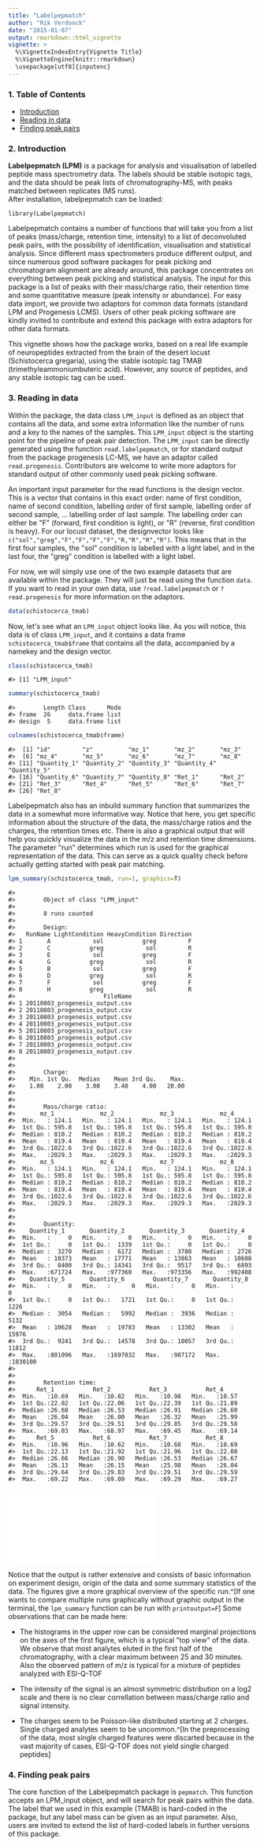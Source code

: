 ```yaml
---
title: "Labelpepmatch"
author: "Rik Verdonck"
date: "2015-01-07"
output: rmarkdown::html_vignette
vignette: >
  %\VignetteIndexEntry{Vignette Title}
  %\VignetteEngine{knitr::rmarkdown}
  \usepackage[utf8]{inputenc}
---
```




### 1. Table of Contents
  * [Introduction](#chapter-2)
  * [Reading in data](#chapter-3)
  * [Finding peak pairs](#chapter-4)
  
   


### 2. Introduction<a id="chapter-2"></a>
**Labelpepmatch (LPM)** is a package for analysis and visualisation of labelled peptide mass spectrometry data. The labels should be stable isotopic tags, and the data should be peak lists of chromatography-MS, with peaks matched between replicates (MS runs).  
After installation, labelpepmatch can be loaded:

```
library(Labelpepmatch)
```

Labelpepmatch contains a number of functions that will take you from a list of peaks (mass/charge, retention time, intensity) to a list of deconvoluted peak pairs, with the possibility of identification, visualisation and statistical analysis. Since different mass spectrometers produce different output, and since numerous good software packages for peak picking and chromatogram alignment are already around, this package concentrates on everything between peak picking and statistical analysis. 
The input for this package is a list of peaks with their mass/charge ratio, their retention time and some quantitative measure (peak intensity or abundance). For easy data import, we provide two adaptors for common data formats (standard LPM and Progenesis LCMS). Users of other peak picking software are kindly invited to contribute and extend this package with extra adaptors for other data formats. 

This vignette shows how the package works, based on a real life example of neuropeptides extracted from the brain of the desert locust (Schistocerca gregaria), 
using the stable isotopic tag TMAB (trimethyleammoniumbuteric acid). However, any source of peptides, and any stable isotopic tag can be used. 


### 3. Reading in data<a id="chapter-3"></a>

Within the package, the data class `LPM_input` is defined as an object that contains all the data, and some extra information like the number of runs and a key to the names of the samples. This `LPM_input` object is the starting point for the pipeline of peak pair detection.
The `LPM_input` can be directly generated using the function `read.labelpepmatch`, or for standard output from the package progenesis LC-MS, we have an adaptor called `read.progenesis`. 
Contributors are welcome to write more adaptors for standard output of other commonly used peak picking software. 

An important input parameter for the read functions is the design vector. This is a vector that contains in this exact order: name of first condition, name of second condition, labelling order of first sample, labelling order of second sample, ... labelling order of last sample. The labelling order can either be "F" (forward, first condition is light), or "R" (reverse, first condition is heavy). 
For our locust dataset, the designvector looks like  `c("sol","greg","F","F","F","F","R,"R","R","R")`. 
This means that in the first four samples, the "sol" condition is labelled with a light label, and in the last four, the "greg" condition is labelled with a light label. 

For now, we will simply use one of the two example datasets that are available within the package. They will just be read using the function `data`. If you want to read in your own data, use `?read.labelpepmatch` or `?read.progenesis` for more information on the adaptors. 




```r
data(schistocerca_tmab)
```

Now, let's see what an `LPM_input` object looks like. As you will notice, this data is of class `LPM_input`, and it contains a data frame `schistocerca_tmab$frame` that contains all the data, accompanied by a namekey and the design vector. 


```r
class(schistocerca_tmab)
```

```
#> [1] "LPM_input"
```

```r
summary(schistocerca_tmab)
```

```
#>        Length Class      Mode
#> frame  26     data.frame list
#> design  5     data.frame list
```

```r
colnames(schistocerca_tmab$frame)
```

```
#>  [1] "id"         "z"          "mz_1"       "mz_2"       "mz_3"      
#>  [6] "mz_4"       "mz_5"       "mz_6"       "mz_7"       "mz_8"      
#> [11] "Quantity_1" "Quantity_2" "Quantity_3" "Quantity_4" "Quantity_5"
#> [16] "Quantity_6" "Quantity_7" "Quantity_8" "Ret_1"      "Ret_2"     
#> [21] "Ret_3"      "Ret_4"      "Ret_5"      "Ret_6"      "Ret_7"     
#> [26] "Ret_8"
```



Labelpepmatch also has an inbuild summary function that summarizes the data in a somewhat more informative way. Notice that here, you get specific information about the structure of the data, the mass/charge ratios and the charges, the retention times etc. There is also a graphical output that will help you quickly visualize the data in the m/z and retention time dimensions. The parameter "run" determines which run is used for the graphical representation of the data. This can serve as a quick quality check before actually getting started with peak pair matching. 


```r
lpm_summary(schistocerca_tmab, run=1, graphics=T)
```

```
#> 
#>        Object of class "LPM_input"
#> 
#>        8 runs counted
#> 
#>        Design:
#>   RunName LightCondition HeavyCondition Direction
#> 1       A            sol           greg         F
#> 2       C           greg            sol         R
#> 3       E            sol           greg         F
#> 4       G           greg            sol         R
#> 5       B            sol           greg         F
#> 6       D           greg            sol         R
#> 7       F            sol           greg         F
#> 8       H           greg            sol         R
#>                         FileName
#> 1 20110803_progenesis_output.csv
#> 2 20110803_progenesis_output.csv
#> 3 20110803_progenesis_output.csv
#> 4 20110803_progenesis_output.csv
#> 5 20110803_progenesis_output.csv
#> 6 20110803_progenesis_output.csv
#> 7 20110803_progenesis_output.csv
#> 8 20110803_progenesis_output.csv
#> 
#> 
#>        Charge:
#>    Min. 1st Qu.  Median    Mean 3rd Qu.    Max. 
#>    1.00    2.00    3.00    3.48    4.00   20.00 
#> 
#> 
#>        Mass/charge ratio:
#>       mz_1             mz_2             mz_3             mz_4       
#>  Min.   : 124.1   Min.   : 124.1   Min.   : 124.1   Min.   : 124.1  
#>  1st Qu.: 595.8   1st Qu.: 595.8   1st Qu.: 595.8   1st Qu.: 595.8  
#>  Median : 810.2   Median : 810.2   Median : 810.2   Median : 810.2  
#>  Mean   : 819.4   Mean   : 819.4   Mean   : 819.4   Mean   : 819.4  
#>  3rd Qu.:1022.6   3rd Qu.:1022.6   3rd Qu.:1022.6   3rd Qu.:1022.6  
#>  Max.   :2029.3   Max.   :2029.3   Max.   :2029.3   Max.   :2029.3  
#>       mz_5             mz_6             mz_7             mz_8       
#>  Min.   : 124.1   Min.   : 124.1   Min.   : 124.1   Min.   : 124.1  
#>  1st Qu.: 595.8   1st Qu.: 595.8   1st Qu.: 595.8   1st Qu.: 595.8  
#>  Median : 810.2   Median : 810.2   Median : 810.2   Median : 810.2  
#>  Mean   : 819.4   Mean   : 819.4   Mean   : 819.4   Mean   : 819.4  
#>  3rd Qu.:1022.6   3rd Qu.:1022.6   3rd Qu.:1022.6   3rd Qu.:1022.6  
#>  Max.   :2029.3   Max.   :2029.3   Max.   :2029.3   Max.   :2029.3  
#> 
#> 
#>        Quantity:
#>    Quantity_1       Quantity_2       Quantity_3       Quantity_4    
#>  Min.   :     0   Min.   :     0   Min.   :     0   Min.   :     0  
#>  1st Qu.:     0   1st Qu.:  1339   1st Qu.:     0   1st Qu.:     0  
#>  Median :  3270   Median :  6172   Median :  3780   Median :  2726  
#>  Mean   : 10373   Mean   : 17771   Mean   : 13863   Mean   : 10608  
#>  3rd Qu.:  8400   3rd Qu.: 14341   3rd Qu.:  9517   3rd Qu.:  6893  
#>  Max.   :671724   Max.   :977360   Max.   :973356   Max.   :992408  
#>    Quantity_5       Quantity_6        Quantity_7       Quantity_8     
#>  Min.   :     0   Min.   :      0   Min.   :     0   Min.   :      0  
#>  1st Qu.:     0   1st Qu.:   1721   1st Qu.:     0   1st Qu.:   1226  
#>  Median :  3054   Median :   5992   Median :  3936   Median :   5132  
#>  Mean   : 10628   Mean   :  19783   Mean   : 13302   Mean   :  15976  
#>  3rd Qu.:  9241   3rd Qu.:  14578   3rd Qu.: 10057   3rd Qu.:  11812  
#>  Max.   :801096   Max.   :1697032   Max.   :987172   Max.   :1030100  
#> 
#> 
#>        Retention time:
#>      Ret_1           Ret_2           Ret_3           Ret_4      
#>  Min.   :10.69   Min.   :10.82   Min.   :10.98   Min.   :10.57  
#>  1st Qu.:22.02   1st Qu.:22.06   1st Qu.:22.39   1st Qu.:21.89  
#>  Median :26.68   Median :26.53   Median :26.91   Median :26.60  
#>  Mean   :26.04   Mean   :26.00   Mean   :26.32   Mean   :25.99  
#>  3rd Qu.:29.57   3rd Qu.:29.51   3rd Qu.:29.85   3rd Qu.:29.58  
#>  Max.   :69.03   Max.   :68.97   Max.   :69.45   Max.   :69.14  
#>      Ret_5           Ret_6           Ret_7           Ret_8      
#>  Min.   :10.96   Min.   :10.62   Min.   :10.68   Min.   :10.69  
#>  1st Qu.:22.13   1st Qu.:21.92   1st Qu.:21.96   1st Qu.:22.08  
#>  Median :26.66   Median :26.90   Median :26.53   Median :26.67  
#>  Mean   :26.13   Mean   :26.15   Mean   :25.98   Mean   :26.04  
#>  3rd Qu.:29.64   3rd Qu.:29.83   3rd Qu.:29.51   3rd Qu.:29.59  
#>  Max.   :69.22   Max.   :69.09   Max.   :69.29   Max.   :69.27
```

![plot of chunk unnamed-chunk-5](figure/unnamed-chunk-5-1.pdf) 

Notice that the output is rather extensive and consists of basic information on experiment design, origin of the data and some summary statistics of the data. The figures give a more graphical overview of the specific run.^[If one wants to compare multiple runs graphically without graphic output in the terminal, the `lpm_summary` function can be run with `printoutput=F`] Some observations that can be made here:

- The histograms in the upper row can be considered marginal projections on the axes of the first figure, which is a typical "top view" of the data. We observe that most analytes eluted in the first half of the chromatography, with a clear maximum between 25 and 30 minutes. Also the observed pattern of m/z is typical for a mixture of peptides analyzed with ESI-Q-TOF

- The intensity of the signal is an almost symmetric distribution on a log2 scale and there is no clear correllation between mass/charge ratio and signal intensity. 

- The charges seem to be Poisson-like distributed starting at 2 charges. Single charged analytes seem to be uncommon.^[In the preprocessing of the data, most single charged features were discarted because in the vast majority of cases, ESI-Q-TOF does not yield single charged peptides]





### 4. Finding peak pairs<a id="chapter-4"></a>

The core function of the Labelpepmatch package is `pepmatch`. This function accepts an LPM_input object, and will search for peak pairs within the data. The label that we used in this example (TMAB) is hard-coded in the package, but any label mass can be given as an input parameter. Also, users are invited to extend the list of hard-coded labels in further versions of this package. 



